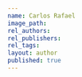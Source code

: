 ```yaml
---
name: Carlos Rafael
image_path:
rel_authors:
rel_publishers:
rel_tags:
layout: author
published: true
---
```


